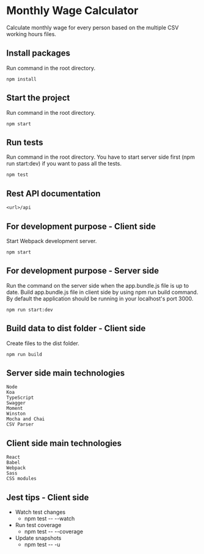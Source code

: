 # Monthly Wage Calculator

Calculate monthly wage for every person based on the multiple CSV working hours files.

## Install packages

Run command in the root directory.

    npm install
    
## Start the project

Run command in the root directory.

    npm start
    
## Run tests

Run command in the root directory. You have to start server side first (npm run start:dev) if you want to pass all the tests.

    npm test
    
## Rest API documentation

    <url>/api
    
## For development purpose - Client side

Start Webpack development server.
   
    npm start

## For development purpose -  Server side

Run the command on the server side when the app.bundle.js file is up to date. Build app.bundle.js file in client side by using npm run build command. By default the application should be running in your localhost's port 3000.

    npm run start:dev

## Build data to dist folder - Client side

Create files to the dist folder.

    npm run build
    
## Server side main technologies

    Node
    Koa
    TypeScript
    Swagger
    Moment
    Winston
    Mocha and Chai
    CSV Parser
    
## Client side main technologies

    React
    Babel
    Webpack
    Sass
    CSS modules

## Jest tips - Client side

- Watch test changes  
    - npm test -- --watch
- Run test coverage    
    - npm test -- --coverage 
- Update snapshots   
    - npm test -- -u
